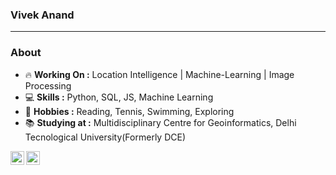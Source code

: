 
### Vivek Anand <img src="https://github.com/hjnilsson/country-flags/blob/master/png250px/in.png" height=15px /> 

---------------------------------------------------------------------------------------------------------------------------------------------------------------------------------
### About

-  :fire: **Working On :** Location Intelligence | Machine-Learning | Image Processing 
-  :computer: **Skills :** Python, SQL, JS, Machine Learning 
-  :tennis: **Hobbies :** Reading, Tennis, Swimming, Exploring
-  :books: **Studying at :** Multidisciplinary Centre for Geoinformatics, Delhi Tecnological University(Formerly DCE)

</a>
<a href="https://www.linkedin.com/in/voodooedd/">
  <img align="left" alt="Vivek's LinkdeIN" width="22px" src="https://cdn.jsdelivr.net/npm/simple-icons@v3/icons/linkedin.svg" />
 </a>
<a href="https://www.hackerrank.com/voodooed">
  <img align="left" alt="Vivek's Hackerank" width="22px" src="https://cdn.jsdelivr.net/npm/simple-icons@v3/icons/hackerrank.svg" />
